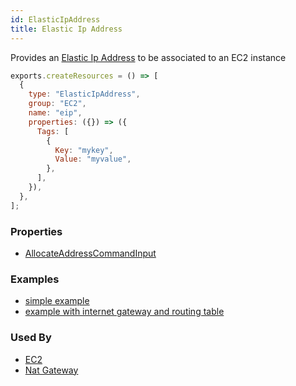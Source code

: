 ```yaml
---
id: ElasticIpAddress
title: Elastic Ip Address
---
```


Provides an [Elastic Ip Address](https://docs.aws.amazon.com/AWSEC2/latest/UserGuide/elastic-ip-addresses-eip.html) to be associated to an EC2 instance

```js
exports.createResources = () => [
  {
    type: "ElasticIpAddress",
    group: "EC2",
    name: "eip",
    properties: ({}) => ({
      Tags: [
        {
          Key: "mykey",
          Value: "myvalue",
        },
      ],
    }),
  },
];
```

### Properties

- [AllocateAddressCommandInput](https://docs.aws.amazon.com/AWSJavaScriptSDK/v3/latest/clients/client-ec2/interfaces/allocateaddresscommandinput.html)

### Examples

- [simple example](https://github.com/grucloud/grucloud/blob/main/examples/aws/EC2/ec2/resources.js)
- [example with internet gateway and routing table](https://github.com/grucloud/grucloud/blob/main/examples/aws/EC2/ec2-vpc/resources.js)

### Used By

- [EC2](./Instance.md)
- [Nat Gateway](./NatGateway.md)
